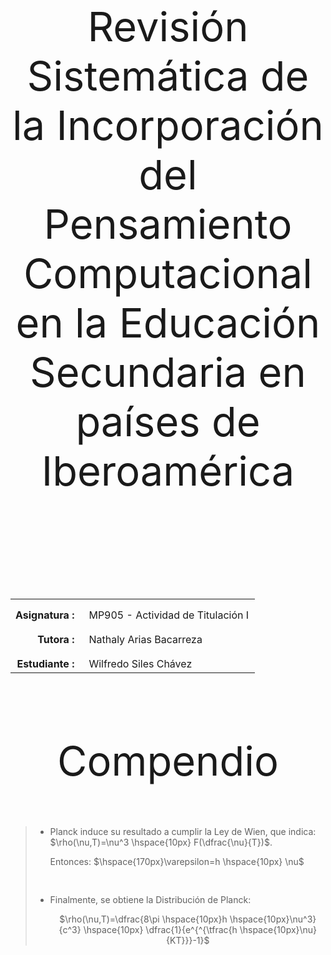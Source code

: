 <body>

<p style="padding-top:50px"></p>
<p align=center style="font-size:65px;">Revisión Sistemática de la Incorporación del Pensamiento Computacional en la Educación Secundaria en países de Iberoamérica<p>
<p align=center style="font-size:45px;"><br></p>
<table width=150%>
  <tr>
    <td width=30% style="text-align:right;vertical-align:top;padding-top:15px;padding-right:15px"><strong>Asignatura :</strong></td>
    <td width=77% style="vertical-align:top;padding-top:15px">MP905 - Actividad de Titulación I</td>
  </tr>
  <tr>
    <td width=30% style="text-align:right;vertical-align:top;padding-top:15px;padding-right:15px"><strong>Tutora :</strong></td>
    <td width=77% style="vertical-align:top;padding-top:15px">Nathaly Arias Bacarreza</td>
  </tr>
  <tr>
    <td width=30% style="text-align:right;vertical-align:top;padding-top:15px;padding-right:15px"><strong>Estudiante :</strong></td>
    <td width=77% style="vertical-align:top;padding-top:15px">Wilfredo Siles Chávez</td>
  </tr>
</table>
<p style="padding-top:20px"></p>
<p align=center style="font-size:65px;">Compendio</p>
<blockquote>
<ul>
<li style="list-style-type:disc;padding-top:0px">Planck induce su resultado a <strong1>cumplir la Ley de Wien</strong1>, que indica: $\rho(\nu,T)=\nu^3 \hspace{10px} F(\dfrac{\nu}{T})$.</li>
<p>Entonces: $\hspace{170px}\varepsilon=h \hspace{10px} \nu$</p>
<li style="list-style-type:disc;padding-top:30px">Finalmente, se obtiene la <strong1>Distribución de Planck</strong1>:</li>
<p align=center>$\rho(\nu,T)=\dfrac{8\pi \hspace{10px}h \hspace{10px}\nu^3}{c^3} \hspace{10px} \dfrac{1}{e^{^{\tfrac{h \hspace{10px}\nu}{KT}}}-1}$</p>
</ul>
</blockquote>

</body>
